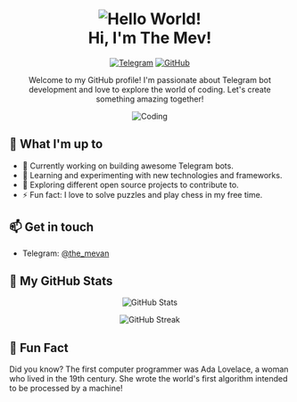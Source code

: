 <h1 align="center">
  <img src="https://media.giphy.com/media/vvcvtGPa3r1Co/giphy.gif" alt="Hello World!">
  <br>
  Hi, I'm The Mev!
</h1>

<p align="center">
  <a href="https://t.me/the_mevan"><img src="https://img.shields.io/badge/Telegram-%40the__mevan-blue?logo=telegram&style=for-the-badge" alt="Telegram"></a>
  <a href="https://github.com/Mevdevoloper"><img src="https://img.shields.io/badge/GitHub-Mevdevoloper-black?logo=github&style=for-the-badge" alt="GitHub"></a>
</p>

<p align="center">
  Welcome to my GitHub profile! I'm passionate about Telegram bot development and love to explore the world of coding. Let's create something amazing together!
</p>

<p align="center">
  <img src="https://media.giphy.com/media/3oFyDqz2lwhXvXq2Cc/giphy.gif" alt="Coding">
</p>

## 🚀 What I'm up to

- 🔭 Currently working on building awesome Telegram bots.
- 🌱 Learning and experimenting with new technologies and frameworks.
- 🎯 Exploring different open source projects to contribute to.
- ⚡ Fun fact: I love to solve puzzles and play chess in my free time.

## 📫 Get in touch

- Telegram: [@the_mevan](https://t.me/the_mevan)

## 🌈 My GitHub Stats

<p align="center">
  <img src="https://github-readme-stats.vercel.app/api?username=Mevdevoloper&show_icons=true&theme=tokyonight" alt="GitHub Stats">
</p>

<p align="center">
  <img src="https://github-readme-streak-stats.herokuapp.com/?user=Mevdevoloper&theme=tokyonight" alt="GitHub Streak">
</p>

## 🌟 Fun Fact

Did you know? The first computer programmer was Ada Lovelace, a woman who lived in the 19th century. She wrote the world's first algorithm intended to be processed by a machine!

